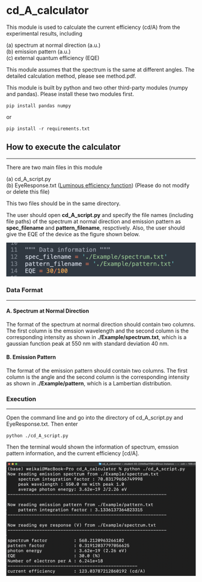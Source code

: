 # cd_A_calculator
This module is used to calculate the current efficiency (cd/A) from the experimental results, including 

(a) spectrum at normal direction (a.u.)<br/>(b) emission pattern  (a.u.)<br/>(c) external quantum efficiency (EQE)<br/>

This module assumes that the spectrum is the same at different angles. The detailed calculation method, please see method.pdf.

This module is built by python and two other third-party modules (numpy and pandas). Please install these two modules first.


```shell
pip install pandas numpy
```

or 


```shell
pip install -r requirements.txt
```



## How to execute the calculator

---

There are two main files in this module  

(a) cd_A_script.py <br/>(b) EyeResponse.txt ([Luminous efficiency function](https://en.wikipedia.org/wiki/Luminous_efficiency_function)) (Please do not modify or delete this file)

This two files should be in the same directory.

The user should open **cd_A_script.py** and specify the file names (including file paths) of the spectrum at normal direction and emission pattern as **spec_filename** and **pattern_filename**, respctively. Also, the user should give the EQE of the device as the figure shown below.

<p align="center">
<img src="./Figure/code.png" width="600">
</p>

### Data Format

---

#### A. Spectrum at Normal Direction

The format of the spectrum at normal direction should contain two columns. The first column is the emssion wavelength and the second column is the corresponding intensity as shown in **./Example/spectrum.txt**, which is a gaussian function peak at 550 nm with standard deviation 40 nm. 

#### B. Emission Pattern

The format of the emission pattern should contain two columns. The first column is the angle and the second column is the corresponding intensity as shown in **./Example/pattern**, which is a Lambertian distribution. 

### Execution

---

Open the command line and go into the directory of cd_A_script.py and EyeResponse.txt. Then enter


```shell
python ./cd_A_script.py
```

Then the terminal would shown the information of spectrum, emssion pattern information, and the current efficiency [cd/A]. 

<p align="center">
<img src="./Figure/execution.png" width="800">
</p>



